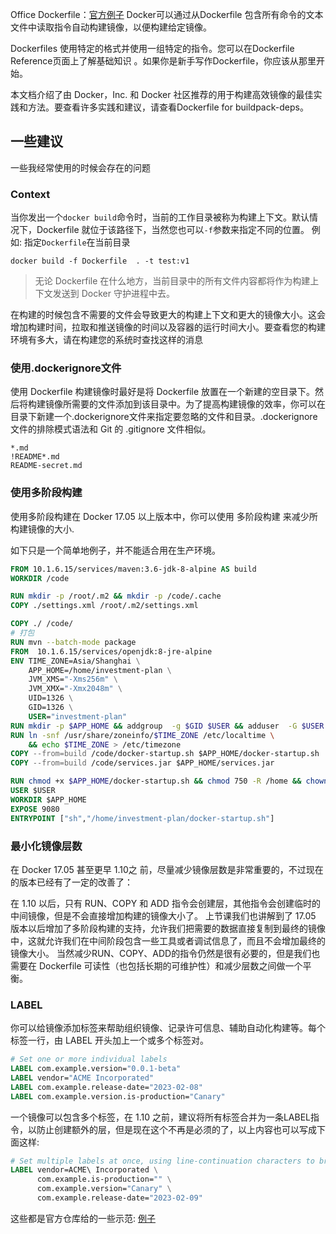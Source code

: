 Office Dockerfile：[官方例子](https://docs.docker.com/develop/develop-images/dockerfile_best-practices/)
Docker可以通过从Dockerfile 包含所有命令的文本文件中读取指令自动构建镜像，以便构建给定镜像。

Dockerfiles 使用特定的格式并使用一组特定的指令。您可以在Dockerfile Reference页面上了解基础知识 。如果你是新手写作Dockerfile，你应该从那里开始。

本文档介绍了由 Docker，Inc. 和 Docker 社区推荐的用于构建高效镜像的最佳实践和方法。要查看许多实践和建议，请查看Dockerfile for buildpack-deps。

## 一些建议
一些我经常使用的时候会存在的问题
### Context
当你发出一个`docker build`命令时，当前的工作目录被称为构建上下文。默认情况下，Dockerfile 就位于该路径下，当然您也可以`-f`参数来指定不同的位置。
例如: 指定`Dockerfile`在当前目录
```shell
docker build -f Dockerfile  . -t test:v1
```
> 无论 Dockerfile 在什么地方，当前目录中的所有文件内容都将作为构建上下文发送到 Docker 守护进程中去。

在构建的时候包含不需要的文件会导致更大的构建上下文和更大的镜像大小。这会增加构建时间，拉取和推送镜像的时间以及容器的运行时间大小。要查看您的构建环境有多大，请在构建您的系统时查找这样的消息
### 使用.dockerignore文件
使用 Dockerfile 构建镜像时最好是将 Dockerfile 放置在一个新建的空目录下。然后将构建镜像所需要的文件添加到该目录中。为了提高构建镜像的效率，你可以在目录下新建一个.dockerignore文件来指定要忽略的文件和目录。.dockerignore 文件的排除模式语法和 Git 的 .gitignore 文件相似。
```docker
*.md
!README*.md
README-secret.md
```
### 使用多阶段构建
使用多阶段构建在 Docker 17.05 以上版本中，你可以使用 多阶段构建 来减少所构建镜像的大小.

如下只是一个简单地例子，并不能适合用在生产环境。

```Dockerfile
FROM 10.1.6.15/services/maven:3.6-jdk-8-alpine AS build
WORKDIR /code

RUN mkdir -p /root/.m2 && mkdir -p /code/.cache
COPY ./settings.xml /root/.m2/settings.xml

COPY ./ /code/
# 打包
RUN mvn --batch-mode package 
FROM  10.1.6.15/services/openjdk:8-jre-alpine
ENV TIME_ZONE=Asia/Shanghai \
    APP_HOME=/home/investment-plan \
    JVM_XMS="-Xms256m" \
    JVM_XMX="-Xmx2048m" \
    UID=1326 \
    GID=1326 \
    USER="investment-plan"
RUN mkdir -p $APP_HOME && addgroup  -g $GID $USER && adduser  -G $USER -u $UID   $USER --disabled-password 
RUN ln -snf /usr/share/zoneinfo/$TIME_ZONE /etc/localtime \
    && echo $TIME_ZONE > /etc/timezone
COPY --from=build /code/docker-startup.sh $APP_HOME/docker-startup.sh
COPY --from=build /code/services.jar $APP_HOME/services.jar

RUN chmod +x $APP_HOME/docker-startup.sh && chmod 750 -R /home && chown $USER:$USER -R /home
USER $USER
WORKDIR $APP_HOME
EXPOSE 9080
ENTRYPOINT ["sh","/home/investment-plan/docker-startup.sh"]
```

### 最小化镜像层数

在 Docker 17.05 甚至更早 1.10之 前，尽量减少镜像层数是非常重要的，不过现在的版本已经有了一定的改善了：

在 1.10 以后，只有 RUN、COPY 和 ADD 指令会创建层，其他指令会创建临时的中间镜像，但是不会直接增加构建的镜像大小了。
上节课我们也讲解到了 17.05 版本以后增加了多阶段构建的支持，允许我们把需要的数据直接复制到最终的镜像中，这就允许我们在中间阶段包含一些工具或者调试信息了，而且不会增加最终的镜像大小。
当然减少RUN、COPY、ADD的指令仍然是很有必要的，但是我们也需要在 Dockerfile 可读性（也包括长期的可维护性）和减少层数之间做一个平衡。

### LABEL
你可以给镜像添加标签来帮助组织镜像、记录许可信息、辅助自动化构建等。每个标签一行，由 LABEL 开头加上一个或多个标签对。
```dockerfile
# Set one or more individual labels
LABEL com.example.version="0.0.1-beta"
LABEL vendor="ACME Incorporated"
LABEL com.example.release-date="2023-02-08"
LABEL com.example.version.is-production="Canary"
```
一个镜像可以包含多个标签，在 1.10 之前，建议将所有标签合并为一条LABEL指令，以防止创建额外的层，但是现在这个不再是必须的了，以上内容也可以写成下面这样:
```dockerfile
# Set multiple labels at once, using line-continuation characters to break long lines
LABEL vendor=ACME\ Incorporated \
      com.example.is-production="" \
      com.example.version="Canary" \
      com.example.release-date="2023-02-09"
```
这些都是官方仓库给的一些示范: [例子](https://github.com/docker-library/docs)